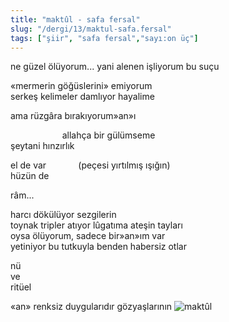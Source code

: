 ```yaml
---
title: "maktûl - safa fersal"
slug: "/dergi/13/maktul-safa.fersal"
tags: ["şiir", "safa fersal","sayı:on üç"]
---
```

ne güzel ölüyorum... yani alenen işliyorum bu suçu

«mermerin göğüslerini» emiyorum\
serkeş kelimeler damlıyor hayalime

ama rüzgâra bırakıyorum»an»ı

                     allahça bir gülümseme\
şeytani hınzırlık

el de var             (peçesi yırtılmış ışığın)\
hüzün de

râm...

harcı dökülüyor sezgilerin\
toynak tripler atıyor lûgatıma ateşin tayları\
oysa ölüyorum, sadece bir»an»ım var\
yetiniyor bu tutkuyla benden habersiz otlar

nü\
ve\
ritüel

«an» renksiz duygularıdır gözyaşlarının
![maktûl](/img/13.08.jpg)

